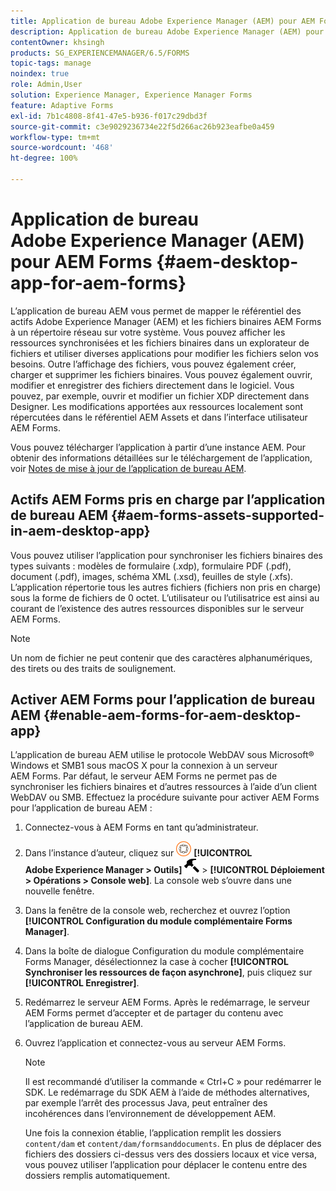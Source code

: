```yaml
---
title: Application de bureau Adobe Experience Manager (AEM) pour AEM Forms
description: Application de bureau Adobe Experience Manager (AEM) pour AEM Forms
contentOwner: khsingh
products: SG_EXPERIENCEMANAGER/6.5/FORMS
topic-tags: manage
noindex: true
role: Admin,User
solution: Experience Manager, Experience Manager Forms
feature: Adaptive Forms
exl-id: 7b1c4808-8f41-47e5-b936-f017c29dbd3f
source-git-commit: c3e9029236734e22f5d266ac26b923eafbe0a459
workflow-type: tm+mt
source-wordcount: '468'
ht-degree: 100%

---
```


# Application de bureau Adobe Experience Manager (AEM) pour AEM Forms {#aem-desktop-app-for-aem-forms}

L’application de bureau AEM vous permet de mapper le référentiel des actifs Adobe Experience Manager (AEM) et les fichiers binaires AEM Forms à un répertoire réseau sur votre système. Vous pouvez afficher les ressources synchronisées et les fichiers binaires dans un explorateur de fichiers et utiliser diverses applications pour modifier les fichiers selon vos besoins. Outre l’affichage des fichiers, vous pouvez également créer, charger et supprimer les fichiers binaires. Vous pouvez également ouvrir, modifier et enregistrer des fichiers directement dans le logiciel. Vous pouvez, par exemple, ouvrir et modifier un fichier XDP directement dans Designer. Les modifications apportées aux ressources localement sont répercutées dans le référentiel AEM Assets et dans l’interface utilisateur AEM Forms.

Vous pouvez télécharger l’application à partir d’une instance AEM. Pour obtenir des informations détaillées sur le téléchargement de l’application, voir [Notes de mise à jour de l’application de bureau AEM](https://experienceleague.adobe.com/docs/experience-manager-desktop-app/using/release-notes.html?lang=fr).

## Actifs AEM Forms pris en charge par l’application de bureau AEM {#aem-forms-assets-supported-in-aem-desktop-app}

Vous pouvez utiliser l’application pour synchroniser les fichiers binaires des types suivants : modèles de formulaire (.xdp), formulaire PDF (.pdf), document (.pdf), images, schéma XML (.xsd), feuilles de style (.xfs). L’application répertorie tous les autres fichiers (fichiers non pris en charge) sous la forme de fichiers de 0 octet. L’utilisateur ou l’utilisatrice est ainsi au courant de l’existence des autres ressources disponibles sur le serveur AEM Forms. 

>[!NOTE]
>
>Un nom de fichier ne peut contenir que des caractères alphanumériques, des tirets ou des traits de soulignement.

## Activer AEM Forms pour l’application de bureau AEM {#enable-aem-forms-for-aem-desktop-app}

L’application de bureau AEM utilise le protocole WebDAV sous Microsoft® Windows et SMB1 sous macOS X pour la connexion à un serveur AEM Forms. Par défaut, le serveur AEM Forms ne permet pas de synchroniser les fichiers binaires et d’autres ressources à l’aide d’un client WebDAV ou SMB. Effectuez la procédure suivante pour activer AEM Forms pour l’application de bureau AEM :

1. Connectez-vous à AEM Forms en tant qu’administrateur.
1. Dans l’instance d’auteur, cliquez sur ![adobeexperiencemanager](assets/adobeexperiencemanager.png) **[!UICONTROL Adobe Experience Manager > Outils]** ![marteau](assets/hammer.png) > **[!UICONTROL Déploiement > Opérations > Console web]**. La console web s’ouvre dans une nouvelle fenêtre.
1. Dans la fenêtre de la console web, recherchez et ouvrez l’option **[!UICONTROL Configuration du module complémentaire Forms Manager]**.
1. Dans la boîte de dialogue Configuration du module complémentaire Forms Manager, désélectionnez la case à cocher **[!UICONTROL Synchroniser les ressources de façon asynchrone]**, puis cliquez sur **[!UICONTROL Enregistrer]**.
1. Redémarrez le serveur AEM Forms. Après le redémarrage, le serveur AEM Forms permet d’accepter et de partager du contenu avec lʼapplication de bureau AEM.
1. Ouvrez l’application et connectez-vous au serveur AEM Forms.

   >[!NOTE]
   >
   > Il est recommandé d’utiliser la commande « Ctrl+C » pour redémarrer le SDK. Le redémarrage du SDK AEM à l’aide de méthodes alternatives, par exemple l’arrêt des processus Java, peut entraîner des incohérences dans l’environnement de développement AEM.

   Une fois la connexion établie, l’application remplit les dossiers `content/dam` et `content/dam/formsanddocuments`. En plus de déplacer des fichiers des dossiers ci-dessus vers des dossiers locaux et vice versa, vous pouvez utiliser l’application pour déplacer le contenu entre des dossiers remplis automatiquement.
